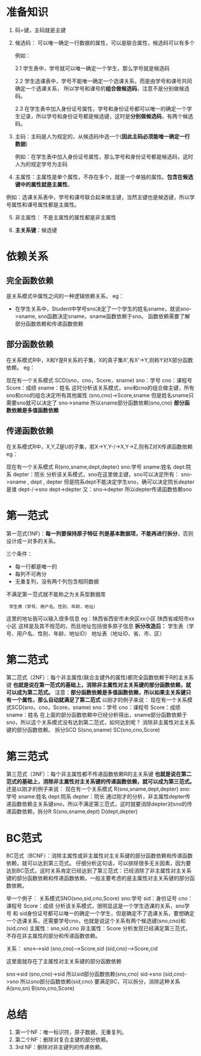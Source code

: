# 准备知识

1. 码=键，主码就是主键

2. 候选码： 可以唯一确定一行数据的属性，可以是联合属性，候选码可以有多个

   例如：

   2.1 学生表中，学号就可以唯一确定一个学生，那么学号就是候选码

   2.2 学生选课表中，学号不能唯一确定一个选课关系，而是由学号和课号共同确定一个选课关系， 所以学号和课号的**组合做候选码**，注意不是分别做候选码。

   2.3 在学生表中加入身份证号属性，学号和身份证号都可以唯一的确定一个学生记录，所以学号和身份证号都是候选键，这时是**分别做候选码**，有两个候选码。
   
3. 主码：主码是人为规定的，从候选码中选一个(**因此主码必须能唯一确定一行数据**)

   例如：在学生表中加入身份证号属性，那么学号和身份证号都是候选码，这时人为的规定学号为主码

4. 主属性：主属性是单个属性，不存在多个，就是一个单独的属性。**包含在候选键中的属性就是主属性**。

  例如：选课关系表中，学号和课号联合起来做主键，当然主键也是候选键，所以学号属性和课号属性都是主属性。

5. 非主属性： 不是主属性的属性都是非主属性

6. **主关系键**：候选键

# 依赖关系

## 完全函数依赖

是关系模式中属性之间的一种逻辑依赖关系。
eg：

- 在学生关系中，Student中学号sno决定了一个学生的姓名sname，就说sno->sname, sno函数决定sname，sname函数依赖于sno。
  函数依赖需要了解部分函数依赖和传递函数依赖

## 部分函数依赖

在关系模式R中，X和Y是R关系的子集，X的真子集X’,有X’->Y,则称Y对X部分函数依赖。
eg：

现在有一个关系模式
          SCD(sno，cno，Score，sname)
          sno：学号 cno：课程号 Score：成绩 sname：姓名
这时分析该关系模式，sno和cno的组合做主键，所有sno和cno的组合决定所有其他属性
          (sno,cno)->Score,sname
但是姓名sname只需要sno就可以决定了
          sno->sname
所以sname部分函数依赖(sno,cno)
**部分函数依赖是多值函数依赖**

## 传递函数依赖

在关系模式R中，X,Y,Z是U的子集，若X->Y,Y-/->X,Y->Z,则有Z对X传递函数依赖
eg：

现在有一个关系模式
          R(sno,sname,dept,depter)
          sno:学号 sname:姓名 dept:院系 depter：院长
分析该关系模式，sno在这里做主键，sno可以决定所有：
          sno->sname , dept , depter
但是院系dept不能决定学生sno，确可以决定院长depter是谁
          dept-/->sno dept->depter
又：sno->depter
所以depter传递函数依赖sno

# 第一范式

第一范式(1NF)：**每一列要保持原子特征 列是基本数据项，不能再进行拆分**，否则设计成一对多的关系。

三个条件：

- 每一行都是唯一的
- 每列不可再分
- 无重复列，没有两个列包含相同数据

不满足第一范式就不能称之为关系型数据库

     学生表（学号、用户名、性别、年龄，地址）
这里的地址我可以输入很多信息
     eg：陕西省西安市未央区xx小区
     陕西省咸阳市xx小区
这样是及其不规范的，而且地址包括很多原子信息
**拆分改造后：**
     学生表（学号、用户名、性别、年龄、地址ID）
     地址表（地址ID、省、市、区）

# 第二范式

第二范式（2NF）：每个非主属性(联合主键外的属性)都完全函数依赖于R的主关系键
**也就是说在第一范式的基础上，消除非主属性对主关系键的部分函数依赖，就可以成为第二范式。**
注意：**部分函数依赖是多值函数依赖，所以如果主关系键只有一个属性，那么自动就满足了第二范式**
以刚才的例子来说：
现在有一个关系模式SCD(sno，cno，Score，sname)
          sno：学号 cno：课程号 Score：成绩 sname：姓名
在上面的部分函数依赖中已经分析得出，sname部分函数依赖于sno，所以这个关系模式没有达到第二范式，如何达到呢？
消除非主属性对主关系键的部分函数依赖。
拆分SCD
          S(sno,sname) SC(sno,cno,Score)

# 第三范式

第三范式（3NF）：每个非主属性都不传递函数依赖R的主关系键
**也就是说在第二范式的基础上，消除非主属性对主关系键的传递函数依赖，就可以成为第三范式。**
还是以刚才的例子来说：
现在有一个关系模式     R(sno,sname,dept,depter)
          sno:学号 sname:姓名 dept:院系 depter：院长
通过刚才的分析，非主属性depter传递函数依赖主关系键sno，所以不满足第三范式，这时就要消除depter对sno的传递函数依赖，拆分R
          S(sno,sname,dept)      D(dept,depter)

# BC范式

BC范式（BCNF）：消除主属性或非主属性对主关系键的部分函数依赖和传递函数依赖，就可以达到第三范式。
仔细分析这句话，可以排除很多无关因素，因为要达到BC范式，这时关系肯定已经达到了第三范式：已经消除了非主属性对主关系键的部分函数依赖和传递函数依赖。一般主要考虑的是主属性对主关系键的部分函数依赖。

举一个例子：
          关系模式SNO(sno,sid,cno,Score)
          sno:学号 sid：身份证号 cno：课程号 Score：成绩
分析该关系模式，很明显这是一个学生选课的关系，sno学号 和 sid身份证号都可以唯一的确定一个学生，但是确定不了选课关系，要想确定一个选课关系，还需要学号cno，也就是说这个关系有两个候选键(sno,cno)和(sid,cno)
          主属性：sno,sid,cno 非主属性：Score
分析发现已经满足第三范式，不存在非主属性的部分和传递函数依赖。

关系：
          sno<–>sid
          (sno,cno)–>Score,sid
          (sid,cno)–>Score,cid

这里面就存在了主属性对主关系键的部分函数依赖

sno->sid (sno,cno)->sid
所以sid部分函数依赖(sno,cno)
sid->sno (sid,cno)->sno
所以sno部分函数依赖(sid,cno)
要满足BC，可以拆分，消除这种关系
          A(sno,sn) B(sno,cno,Score)

# 总结

1. 第一个NF：唯一标识符，原子数据，无重复列。
2. 第二个NF：删除对复合主键的部分依赖。
3. 3rd NF：删除对非主键列的传递依赖。